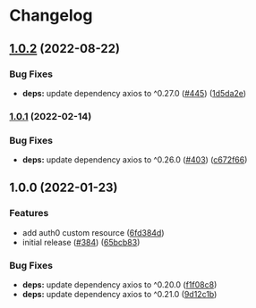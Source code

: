 # Changelog

## [1.0.2](https://github.com/erezrokah/aws-custom-resources/compare/auth0-custom-resource-v1.0.1...auth0-custom-resource-v1.0.2) (2022-08-22)


### Bug Fixes

* **deps:** update dependency axios to ^0.27.0 ([#445](https://github.com/erezrokah/aws-custom-resources/issues/445)) ([1d5da2e](https://github.com/erezrokah/aws-custom-resources/commit/1d5da2efcd29e5d27fda20ae76136655f5b80950))

### [1.0.1](https://github.com/erezrokah/aws-custom-resources/compare/auth0-custom-resource-v1.0.0...auth0-custom-resource-v1.0.1) (2022-02-14)


### Bug Fixes

* **deps:** update dependency axios to ^0.26.0 ([#403](https://github.com/erezrokah/aws-custom-resources/issues/403)) ([c672f66](https://github.com/erezrokah/aws-custom-resources/commit/c672f6680d4b301fed147cb6df622676803535d6))

## 1.0.0 (2022-01-23)


### Features

* add auth0 custom resource ([6fd384d](https://github.com/erezrokah/aws-custom-resources/commit/6fd384dd178d00dc9b9900bbf107748b096c6eed))
* initial release ([#384](https://github.com/erezrokah/aws-custom-resources/issues/384)) ([65bcb83](https://github.com/erezrokah/aws-custom-resources/commit/65bcb838ef2bf3ff1b67a4c911b3062bb12f8fe9))


### Bug Fixes

* **deps:** update dependency axios to ^0.20.0 ([f1f08c8](https://github.com/erezrokah/aws-custom-resources/commit/f1f08c8523f93f630a9fc6919a57f5cd0d367f3e))
* **deps:** update dependency axios to ^0.21.0 ([9d12c1b](https://github.com/erezrokah/aws-custom-resources/commit/9d12c1bebf5b9f65ea8516f483804877a8732507))
